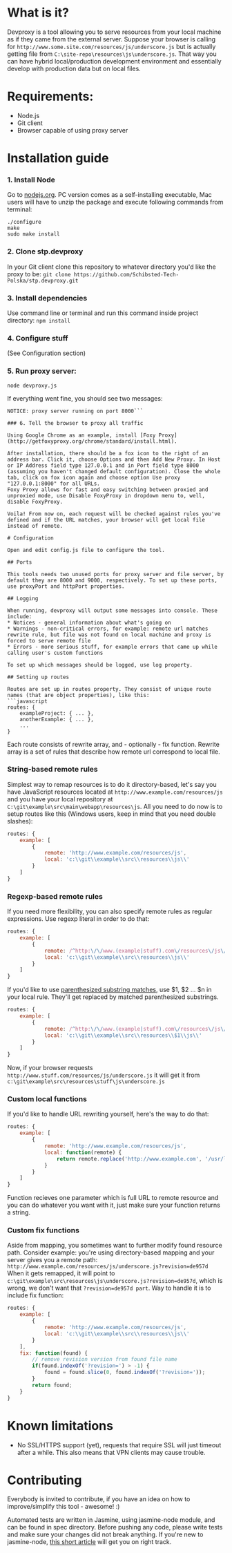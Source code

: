 # What is it?

Devproxy is a tool allowing you to serve resources from your local machine as if they came from the external server. Suppose your browser is calling for ```http://www.some.site.com/resources/js/underscore.js``` but is actually getting file from ```C:\site-repo\resources\js\underscore.js```. That way you can have hybrid local/production development environment and essentially develop with production data but on local files.

# Requirements:

* Node.js
* Git client
* Browser capable of using proxy server

# Installation guide

### 1. Install Node
Go to [nodejs.org](http://nodejs.org/).
PC version comes as a self-installing executable, Mac users will have to unzip the package and execute following commands from terminal:
```
./configure
make
sudo make install
```

### 2. Clone stp.devproxy
In your Git client clone this repository to whatever directory you'd like the proxy to be:
```git clone https://github.com/Schibsted-Tech-Polska/stp.devproxy.git```

### 3. Install dependencies 
Use command line or terminal and run this command inside project directory: ```npm install```

### 4. Configure stuff
(See Configuration section)

### 5. Run proxy server:
```node devproxy.js```

If everything went fine, you should see two messages:
```NOTICE: file server running on port 9000
NOTICE: proxy server running on port 8000```

### 6. Tell the browser to proxy all traffic

Using Google Chrome as an example, install [Foxy Proxy](http://getfoxyproxy.org/chrome/standard/install.html).

After installation, there should be a fox icon to the right of an address bar. Click it, choose Options and then Add New Proxy. In Host or IP Address field type 127.0.0.1 and in Port field type 8000 (assuming you haven't changed default configuration). Close the whole tab, click on fox icon again and choose option Use proxy "127.0.0.1:8000" for all URLs.
Foxy Proxy allows for fast and easy switching between proxied and unproxied mode, use Disable FoxyProxy in dropdown menu to, well, disable FoxyProxy.

Voila! From now on, each request will be checked against rules you've defined and if the URL matches, your browser will get local file instead of remote.

# Configuration

Open and edit config.js file to configure the tool. 

## Ports

This tools needs two unused ports for proxy server and file server, by default they are 8000 and 9000, respectively. To set up these ports, use proxyPort and httpPort properties.

## Logging

When running, devproxy will output some messages into console. These include:
* Notices - general information about what's going on
* Warnings - non-critical errors, for example: remote url matches rewrite rule, but file was not found on local machine and proxy is forced to serve remote file
* Errors - more serious stuff, for example errors that came up while calling user's custom functions

To set up which messages should be logged, use log property.

## Setting up routes

Routes are set up in routes property. They consist of unique route names (that are object properties), like this:
```javascript
routes: {
    exampleProject: { ... },
    anotherExample: { ... },
    ...
}
```

Each route consists of rewrite array, and - optionally - fix function.
Rewrite array is a set of rules that describe how remote url correspond to local file. 

### String-based remote rules

Simplest way to remap resources is to do it directory-based, let's say you have JavaScript resources located at ```http://www.example.com/resources/js``` and you have your local repository at ```C:\git\example\src\main\webapp\resources\js```. All you need to do now is to setup routes like this (Windows users, keep in mind that you need double slashes):

```javascript
routes: {
    example: [
        {
            remote: 'http://www.example.com/resources/js',
            local: 'c:\\git\\example\\src\\resources\\js\\'
        }
    ]
}
```

### Regexp-based remote rules

If you need more flexibility, you can also specify remote rules as regular expressions. Use regexp literal in order to do that:

```javascript
routes: {
    example: [
        {
            remote: /^http:\/\/www.(example|stuff).com\/resources\/js\//,
            local: 'c:\\git\\example\\src\\resources\\js\\'
        }
    ]
}
```

If you'd like to use [parenthesized substring matches](https://developer.mozilla.org/en-US/docs/Web/JavaScript/Guide/Regular_Expressions#Using_Parenthesized_Substring_Matches), use $1, $2 ... $n in your local rule. They'll get replaced by matched parenthesized substrings.

```javascript
routes: {
    example: [
        {
            remote: /^http:\/\/www.(example|stuff).com\/resources\/js\//,
            local: 'c:\\git\\example\\src\\resources\\$1\\js\\'
        }
    ]
}
```
Now, if your browser requests ```http://www.stuff.com/resources/js/underscore.js``` it will get it from ```c:\git\example\src\resources\stuff\js\underscore.js```

### Custom local functions

If you'd like to handle URL rewriting yourself, here's the way to do that:

```javascript
routes: {
    example: [
        {
            remote: 'http://www.example.com/resources/js',
            local: function(remote) {
                return remote.replace('http://www.example.com', '/usr/local');
            }
        }
    ]
}
```
Function recieves one parameter which is full URL to remote resource and you can do whatever you want with it, just make sure your function returns a string.

### Custom fix functions

Aside from mapping, you sometimes want to further modify found resource path.
Consider example: you're using directory-based mapping and your server gives you a remote path: ```http://www.example.com/resources/js/underscore.js?revision=de957d```
When it gets remapped, it will point to ```c:\git\example\src\resources\js\underscore.js?revision=de957d```, which is wrong, we don't want that ```?revision=de957d part```. Way to handle it is to include fix function:

```javascript
routes: {
    example: [
        {
            remote: 'http://www.example.com/resources/js',
            local: 'c:\\git\\example\\src\\resources\\js\\'
        }
    ],
    fix: function(found) {
        // remove revision version from found file name
    	if(found.indexOf('?revision=') > -1) {
			found = found.slice(0, found.indexOf('?revision='));
		}
		return found;
    }
}
```

# Known limitations

* No SSL/HTTPS support (yet), requests that require SSL will just timeout after a while. This also means that VPN clients may cause trouble.


# Contributing

Everybody is invited to contribute, if you have an idea on how to improve/simplify this tool - awesome! :)

Automated tests are written in Jasmine, using jasmine-node module, and can be found in spec directory. Before pushing any code, please write tests and make sure your changes did not break anything. If you're new to jasmine-node, [this short article](http://blog.codeship.io/2013/08/20/testing-tuesday-19-how-to-test-node-js-applications-with-jasmine.html) will get you on right track.
